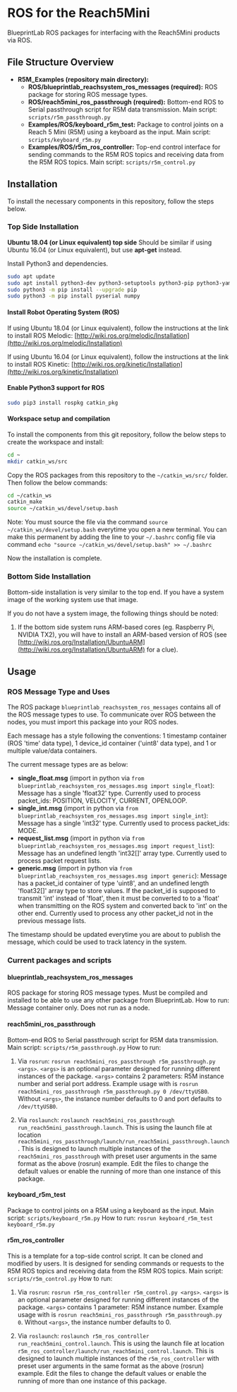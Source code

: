 # ROS for the Reach5Mini

BlueprintLab ROS packages for interfacing with the Reach5Mini products via ROS.

## File Structure Overview

* **R5M_Examples (repository main directory):**  
    * **ROS/blueprintlab_reachsystem_ros_messages (required):** ROS package for storing ROS message types.
    * **ROS/reach5mini_ros_passthrough (required):** Bottom-end ROS to Serial passthrough script for R5M data transmission. Main script: `scripts/r5m_passthrough.py`
    * **Examples/ROS/keyboard_r5m_test:** Package to control joints on a Reach 5 Mini (R5M) using a keyboard as the input. Main script: `scripts/keyboard_r5m.py`
    * **Examples/ROS/r5m_ros_controller:** Top-end control interface for sending commands to the R5M ROS topics and receiving data from the R5M ROS topics. Main script: `scripts/r5m_control.py`




## Installation
To install the necessary components in this repository, follow the steps below.

### Top Side Installation 
**Ubuntu 18.04 (or Linux equivalent) top side** Should be similar if using Ubuntu 16.04 (or Linux equivalent), but use **apt-get** instead.

Install Python3 and dependencies.
```bash
sudo apt update
sudo apt install python3-dev python3-setuptools python3-pip python3-yaml
sudo python3 -m pip install --upgrade pip
sudo python3 -m pip install pyserial numpy 
```

#### Install Robot Operating System (ROS)

If using Ubuntu 18.04 (or Linux equivalent), follow the instructions at the link to install ROS Melodic: [http://wiki.ros.org/melodic/Installation](http://wiki.ros.org/melodic/Installation)

If using Ubuntu 16.04 (or Linux equivalent), follow the instructions at the link to install ROS Kinetic: [http://wiki.ros.org/kinetic/Installation](http://wiki.ros.org/kinetic/Installation)

#### Enable Python3 support for ROS
```bash
sudo pip3 install rospkg catkin_pkg
```

#### Workspace setup and compilation

To install the components from this git repository, follow the below steps to create the workspace and install:
```bash
cd ~
mkdir catkin_ws/src
```
Copy the ROS packages from this repository to the `~/catkin_ws/src/` folder. Then follow the below commands:
```bash
cd ~/catkin_ws
catkin_make
source ~/catkin_ws/devel/setup.bash
```
Note: You must source the file via the command `source ~/catkin_ws/devel/setup.bash` everytime you open a new terminal. You can make this permanent by adding the line to your `~/.bashrc` config file via command `echo "source ~/catkin_ws/devel/setup.bash" >> ~/.bashrc`

Now the installation is complete.


### Bottom Side Installation
Bottom-side installation is very similar to the top end. If you have a system image of the working system use that image.

If you do not have a system image, the following things should be noted:
1. If the bottom side system runs ARM-based cores (eg. Raspberry Pi, NVIDIA TX2), you will have to install an ARM-based version of ROS (see [http://wiki.ros.org/Installation/UbuntuARM](http://wiki.ros.org/Installation/UbuntuARM) for a clue).


## Usage

### ROS Message Type and Uses

The ROS package `blueprintlab_reachsystem_ros_messages` contains all of the ROS message types to use. To communicate over ROS between the nodes, you must import this package into your ROS nodes.

Each message has a style following the conventions: 1 timestamp container (ROS 'time' data type), 1 device_id container ('uint8' data type), and 1 or multiple value/data containers.

The current message types are as below:

* **single_float.msg** (import in python via `from blueprintlab_reachsystem_ros_messages.msg import single_float`): Message has a single 'float32' type. Currently used to process packet_ids: POSITION, VELOCITY, CURRENT, OPENLOOP.
* **single_int.msg** (import in python via `from blueprintlab_reachsystem_ros_messages.msg import single_int`): Message has a single 'int32' type. Currently used to process packet_ids: MODE.
* **request_list.msg** (import in python via `from blueprintlab_reachsystem_ros_messages.msg import request_list`): Message has an undefined length 'int32[]' array type. Currently used to process packet request lists.
* **generic.msg** (import in python via `from blueprintlab_reachsystem_ros_messages.msg import generic`): Message has a packet_id container of type 'uint8', and an undefined length 'float32[]' array type to store values. If the packet_id is supposed to transmit 'int' instead of 'float', then it must be converted to to a 'float' when transmitting on the ROS system and converted back to 'int' on the other end. Currently used to process any other packet_id not in the previous message lists.

The timestamp should be updated everytime you are about to publish the message, which could be used to track latency in the system.


### Current packages and scripts


#### blueprintlab_reachsystem_ros_messages 
ROS package for storing ROS message types. Must be compiled and installed to be able to use any other package from BlueprintLab.
How to run: Message container only. Does not run as a node.

#### reach5mini_ros_passthrough 
Bottom-end ROS to Serial passthrough script for R5M data transmission. Main script: `scripts/r5m_passthrough.py`
How to run: 

1. Via `rosrun`: `rosrun reach5mini_ros_passthrough r5m_passthrough.py <args>`. 
`<args>` is an optional parameter designed for running different instances of the package. `<args>` contains 2 parameters: R5M instance number and serial port address. Example usage with <args> is `rosrun reach5mini_ros_passthrough r5m_passthrough.py 0 /dev/ttyUSB0`. Without `<args>`, the instance number defaults to 0 and port defaults to `/dev/ttyUSB0`.

2. Via `roslaunch`: `roslaunch reach5mini_ros_passthrough run_reach5mini_passthrough.launch`.
This is using the launch file at location `reach5mini_ros_passthrough/launch/run_reach5mini_passthrough.launch`. This is designed to launch multiple instances of the `reach5mini_ros_passthrough` with preset user arguments in the same format as the above (rosrun) example. Edit the files to change the default values or enable the running of more than one instance of this package.

#### keyboard_r5m_test 
Package to control joints on a R5M using a keyboard as the input. Main script: `scripts/keyboard_r5m.py`
How to run: `rosrun keyboard_r5m_test keyboard_r5m.py`

#### r5m_ros_controller 
This is a template for a top-side control script. It can be cloned and modified by users. It is designed for sending commands or requests to the R5M ROS topics and receiving data from the R5M ROS topics. Main script: `scripts/r5m_control.py`
How to run:

1. Via `rosrun`: `rosrun r5m_ros_controller r5m_control.py <args>`. 
`<args>` is an optional parameter designed for running different instances of the package. `<args>` contains 1 parameter: R5M instance number. Example usage with <args> is `rosrun reach5mini_ros_passthrough r5m_passthrough.py 0`. Without `<args>`, the instance number defaults to 0.

2. Via `roslaunch`: `roslaunch r5m_ros_controller run_reach5mini_control.launch`.
This is using the launch file at location `r5m_ros_controller/launch/run_reach5mini_control.launch`. This is designed to launch multiple instances of the `r5m_ros_controller` with preset user arguments in the same format as the above (rosrun) example. Edit the files to change the default values or enable the running of more than one instance of this package.


